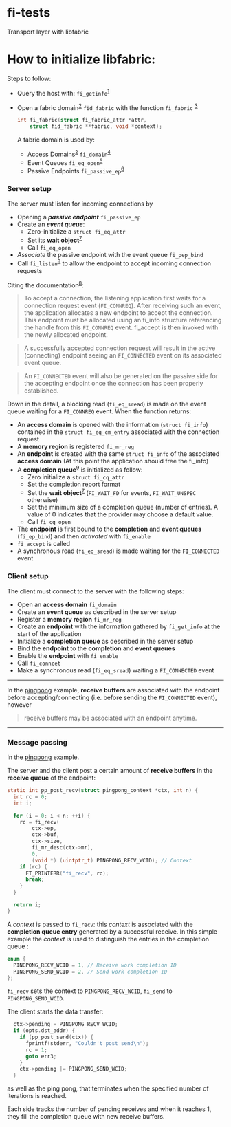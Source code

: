 # fi-tests
Transport layer with libfabric

# How to initialize libfabric:

Steps to follow:

- Query the host with: `fi_getinfo`<sup>[1]</sup>
- Open a fabric domain<sup>[2]</sup> `fid_fabric` with the function `fi_fabric`
<sup>[3]</sup>
  ```c
  int fi_fabric(struct fi_fabric_attr *attr,
      struct fid_fabric **fabric, void *context);
  ```
  A fabric domain is used by:
  
  - Access Domains<sup>[2]</sup> `fi_domain`<sup>[4]</sup>
  - Event Queues `fi_eq_open`<sup>[5]</sup>
  - Passive Endpoints `fi_passive_ep`<sup>[6]</sup>

### Server setup

The server must listen for incoming connections by
- Opening a **_passive endpoint_** `fi_passive_ep`
- Create an **_event queue_**:
  - Zero-initialize a `struct fi_eq_attr`
  - Set its **wait object**<sup>[7]</sup>
  - Call `fi_eq_open`
- *Associate* the passive endpoint with the event queue `fi_pep_bind`
- Call `fi_listen`<sup>[8]</sup> to allow the endpoint to accept incoming
  connection requests

Citing the documentation<sup>[8]</sup>:

> To accept a connection, the listening application first waits for a connection
  request event (`FI_CONNREQ`). After receiving such an event, the application
  allocates a new endpoint to accept the connection.
  This endpoint must be allocated using an fi_info structure referencing the 
  handle from this `FI_CONNREQ` event. fi_accept is then invoked with the newly 
  allocated endpoint.
  
> A successfully accepted connection request will result in the active 
  (connecting) endpoint seeing an `FI_CONNECTED` event on its associated event 
  queue.
  
> An `FI_CONNECTED` event will also be generated on the passive side for the 
  accepting endpoint once the connection has been properly established.


Down in the detail, a blocking read (`fi_eq_sread`) is made on the event 
queue waiting for a `FI_CONNREQ` event.
When the function returns:

- An **access domain** is opened with the information (`struct fi_info`) 
  contained in the `struct fi_eq_cm_entry` associated with the connection 
  request
- A **memory region** is registered `fi_mr_reg`
- An **endpoint** is created with the same `struct fi_info` of the associated
  **access domain** (At this point the application should free the fi_info)
- A **completion queue**<sup>[9]</sup> is initialized as follow:
  - Zero initialize a `struct fi_cq_attr`
  - Set the completion report format
  - Set the **wait object**<sup>[7]</sup> (`FI_WAIT_FD` for events,
    `FI_WAIT_UNSPEC` otherwise)
  - Set the minimum size of a completion queue (number of entries). 
    A value of 0 indicates that the provider may choose a default value.
  - Call `fi_cq_open`
- The **endpoint** is first bound to the **completion** and **event queues**
  (`fi_ep_bind`) and then *activated* with `fi_enable`
- `fi_accept` is called
- A synchronous read (`fi_eq_sread`) is made waiting for the `FI_CONNECTED` 
  event

### Client setup
  
The client must connect to the server with the following steps:
  
- Open an **access domain** `fi_domain`
- Create an **event queue** as described in the server setup
- Register a **memory region** `fi_mr_reg`
- Create an **endpoint** with the information gathered by `fi_get_info` at the
  start of the application
- Initialize a **completion queue** as described in the server setup
- Bind the **endpoint** to the **completion** and **event queues**
- Enable the **endpoint** with `fi_enable`
- Call `fi_conncet`
- Make a synchronous read (`fi_eq_sread`) waiting a `FI_CONNECTED` event

---

In the [pingpong] example, **receive buffers** are associated with the endpoint before
accepting/connecting (i.e. before sending the `FI_CONNECTED` event), however
> receive buffers may be associated with an endpoint anytime.

---

### Message passing

In the [pingpong] example.

The server and the client post a certain amount of **receive buffers** in the
**receive queue** of the endpoint:
```c
static int pp_post_recv(struct pingpong_context *ctx, int n) {
  int rc = 0;
  int i;

  for (i = 0; i < n; ++i) {
    rc = fi_recv(
        ctx->ep,
        ctx->buf,
        ctx->size,
        fi_mr_desc(ctx->mr),
        0,
        (void *) (uintptr_t) PINGPONG_RECV_WCID); // Context
    if (rc) {
      FT_PRINTERR("fi_recv", rc);
      break;
    }
  }

  return i;
}
```
A *context* is passed to `fi_recv`: this *context* is associated with the
**completion queue entry** generated by a successful receive. In this simple
example the *context* is used to distinguish the entries in the completion queue
:
```c
enum {
  PINGPONG_RECV_WCID = 1, // Receive work completion ID
  PINGPONG_SEND_WCID = 2, // Send work completion ID 
};
```
`fi_recv` sets the context to `PINGPONG_RECV_WCID`, `fi_send` to 
`PINGPONG_SEND_WCID`.

The client starts the data transfer:
```c
  ctx->pending = PINGPONG_RECV_WCID;
  if (opts.dst_addr) {
    if (pp_post_send(ctx)) {
      fprintf(stderr, "Couldn't post send\n");
      rc = 1;
      goto err3;
    }
    ctx->pending |= PINGPONG_SEND_WCID;
  }
```
as well as the ping pong, that terminates when the specified number of iterations
is reached.

Each side tracks the number of pending receives and when it reaches 1, they fill
the completion queue with new receive buffers. 

[//]: # (pending server 001  p = 001 & 110 = 000 -> send -> p = 011)
[//]: # (Se stavo aspettando solo una receive e mi è arrivata una receive allora spedisci)

[//]: # (pending client 011  p = 011 & 101 = 001)
[//]: # (Se sto aspettando una send e mi è arrivata -> aspetto la receive)
        
        
[1]:https://github.com/ofiwg/libfabric/blob/master/man/fi_getinfo.3.md#name
[2]:https://github.com/ofiwg/libfabric/blob/master/man/fabric.7.md#control-interfaces
[3]:https://github.com/ofiwg/libfabric/blob/master/man/fi_fabric.3.md#name
[4]:https://github.com/ofiwg/libfabric/blob/master/man/fi_domain.3.md#name
[5]:https://github.com/ofiwg/libfabric/blob/master/man/fi_eq.3.md#name
[6]:https://github.com/ofiwg/libfabric/blob/master/man/fi_endpoint.3.md#name
[7]:https://github.com/ofiwg/libfabric/blob/master/man/fi_eq.3.md#description
[8]:https://github.com/ofiwg/libfabric/blob/master/man/fi_cm.3.md#name
[9]:https://github.com/ofiwg/libfabric/blob/master/man/fi_cq.3.md#name
[pingpong]:rc_pingpong.c